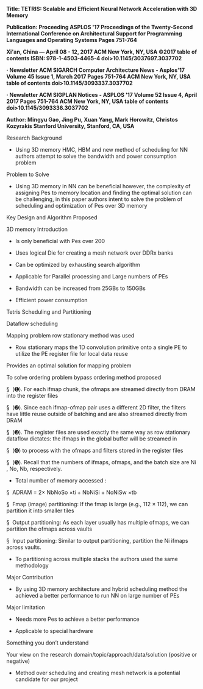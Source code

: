 **Title: TETRIS: Scalable and Efficient Neural Network Acceleration with 3D
Memory**

**Publication: Proceeding ASPLOS '17 Proceedings of the Twenty-Second
International Conference on Architectural Support for Programming Languages and
Operating Systems Pages 751-764**

**Xi'an, China — April 08 - 12, 2017 ACM New York, NY, USA ©2017 table of
contents ISBN: 978-1-4503-4465-4 doi\>10.1145/3037697.3037702**

**· Newsletter ACM SIGARCH Computer Architecture News - Asplos'17 Volume 45
Issue 1, March 2017 Pages 751-764 ACM New York, NY, USA table of contents
doi\>10.1145/3093337.3037702**

**· Newsletter ACM SIGPLAN Notices - ASPLOS '17 Volume 52 Issue 4, April 2017
Pages 751-764 ACM New York, NY, USA table of contents
doi\>10.1145/3093336.3037702**

**Author: Mingyu Gao, Jing Pu, Xuan Yang, Mark Horowitz, Christos Kozyrakis
Stanford University, Stanford, CA, USA**

Research Background

-   Using 3D memory HMC, HBM and new method of scheduling for NN authors attempt
    to solve the bandwidth and power consumption problem

Problem to Solve

-   Using 3D memory in NN can be beneficial however, the complexity of assigning
    Pes to memory location and finding the optimal solution can be challenging,
    in this paper authors intent to solve the problem of scheduling and
    optimization of Pes over 3D memory

Key Design and Algorithm Proposed

3D memory Introduction  

-   Is only beneficial with Pes over 200

-   Uses logical Die for creating a mesh network over DDRx banks

-   Can be optimized by exhausting search algorithm

-   Applicable for Parallel processing and Large numbers of PEs

-   Bandwidth can be increased from 25GBs to 150GBs

-   Efficient power consumption

Tetris Scheduling and Partitioning

Dataflow scheduling

Mapping problem row stationary method was used

-   Row stationary maps the 1D convolution primitive onto a single PE to utilize
    the PE register file for local data reuse

Provides an optimal solution for mapping problem

To solve ordering problem bypass ordering method proposed

§  (➊). For each ifmap chunk, the ofmaps are streamed directly from DRAM into
the register files

§  (➋). Since each ifmap-ofmap pair uses a different 2D filter, the filters have
little reuse outside of batching and are also streamed directly from DRAM

§  (➌). The register files are used exactly the same way as row stationary
dataflow dictates: the ifmaps in the global buffer will be streamed in

§  (➍) to process with the ofmaps and filters stored in the register files

§  (➎). Recall that the numbers of ifmaps, ofmaps, and the batch size are Ni ,
No, Nb, respectively.

-   Total number of memory accessed :

§  ADRAM = 2× NbNoSo ×ti + NbNiSi + NoNiSw ×tb

§  Fmap (image) partitioning: If the fmap is large (e.g., 112 × 112), we can
partition it into smaller tiles

§  Output partitioning: As each layer usually has multiple ofmaps, we can
partition the ofmaps across vaults

§  Input partitioning: Similar to output partitioning, partition the Ni ifmaps
across vaults.

-   To partitioning across multiple stacks the authors used the same methodology

Major Contribution

-   By using 3D memory architecture and hybrid scheduling method the achieved a
    better performance to run NN on large number of PEs

Major limitation

-   Needs more Pes to achieve a better performance

-   Applicable to special hardware

Something you don’t understand

Your view on the research domain/topic/approach/data/solution (positive or
negative)

-   Method over scheduling and creating mesh network is a potential candidate
    for our project

 

 

 
